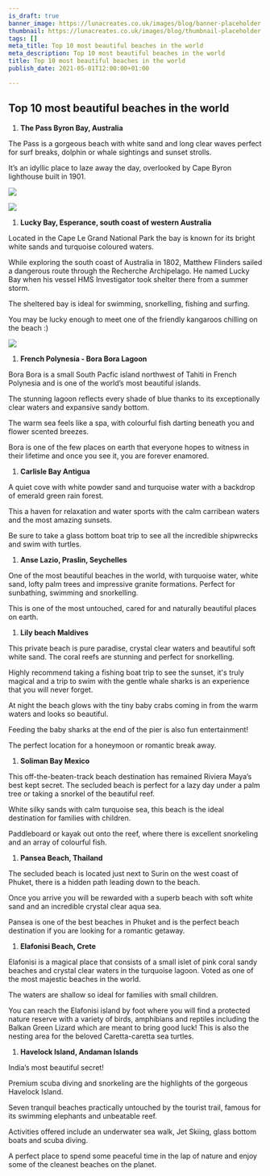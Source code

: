 ```yaml
---
is_draft: true
banner_image: https://lunacreates.co.uk/images/blog/banner-placeholder.jpg
thumbnail: https://lunacreates.co.uk/images/blog/thumbnail-placeholder.jpg
tags: []
meta_title: Top 10 most beautiful beaches in the world
meta_description: Top 10 most beautiful beaches in the world
title: Top 10 most beautiful beaches in the world
publish_date: 2021-05-01T12:00:00+01:00

---
```

## **Top 10 most beautiful beaches in the world**

1. **The Pass Byron Bay, Australia**

The Pass is a gorgeous beach with white sand and long clear waves perfect for surf breaks, dolphin or whale sightings and sunset strolls.

It’s an idyllic place to laze away the day, overlooked by Cape Byron lighthouse built in 1901.

![](https://lunacreates.co.uk/images/blog/fullsizeoutput_75ba.jpeg)

![](https://lunacreates.co.uk/images/blog/fullsizeoutput_75bb.jpeg)

1. **Lucky Bay, Esperance, south coast of western Australia**

Located in the Cape Le Grand National Park the bay is known for its bright white sands and turquoise coloured waters.

While exploring the south coast of Australia in 1802, Matthew Flinders sailed a dangerous route through the Recherche Archipelago. He named Lucky Bay when his vessel HMS Investigator took shelter there from a summer storm.

The sheltered bay is ideal for swimming, snorkelling, fishing and surfing.

You may be lucky enough to meet one of the friendly kangaroos chilling on the beach :)

![](https://lunacreates.co.uk/images/blog/screen-shot-2021-04-30-at-14-57-09.png)

1. **French Polynesia - Bora Bora Lagoon**

Bora Bora is a small South Pacfic island northwest of Tahiti in French Polynesia and is one of the world’s most beautiful islands.

The stunning lagoon reflects every shade of blue thanks to its exceptionally clear waters and expansive sandy bottom.

The warm sea feels like a spa, with colourful fish darting beneath you and flower scented breezes.

Bora is one of the few places on earth that everyone hopes to witness in their lifetime and once you see it, you are forever enamored.

1. **Carlisle Bay Antigua**

A quiet cove with white powder sand and turquoise water with a backdrop of emerald green rain forest.

This a haven for relaxation and water sports with the calm carribean waters and the most amazing sunsets.

Be sure to take a glass bottom boat trip to see all the incredible shipwrecks and swim with turtles.

1. **Anse Lazio, Praslin, Seychelles**

One of the most beautiful beaches in the world, with turquoise water, white sand, lofty palm trees and impressive granite formations. Perfect for sunbathing, swimming and snorkelling.

This is one of the most untouched, cared for and naturally beautiful places on earth.

1. **Lily beach Maldives**

This private beach is pure paradise, crystal clear waters and beautiful soft white sand. The coral reefs are stunning and perfect for snorkelling.

Highly recommend taking a fishing boat trip to see the sunset, it's truly magical and a trip to swim with the gentle whale sharks is an experience that you will never forget.

At night the beach glows with the tiny baby crabs coming in from the warm waters and looks so beautiful.

Feeding the baby sharks at the end of the pier is also fun entertainment!

The perfect location for a honeymoon or romantic break away.

1. **Soliman Bay Mexico**

This off-the-beaten-track beach destination has remained Riviera Maya’s best kept secret. The secluded beach is perfect for a lazy day under a palm tree or taking a snorkel of the beautiful reef.

White silky sands with calm turquoise sea, this beach is the ideal destination for families with children.

Paddleboard or kayak out onto the reef, where there is excellent snorkeling and an array of colourful fish.

1. **Pansea Beach, Thailand**

The secluded beach is located just next to Surin on the west coast of Phuket, there is a hidden path leading down to the beach.

Once you arrive you will be rewarded with a superb beach with soft white sand and an incredible crystal clear aqua sea.

Pansea is one of the best beaches in Phuket and is the perfect beach destination if you are looking for a romantic getaway.

1. **Elafonisi Beach, Crete**

Elafonisi is a magical place that consists of a small islet of pink coral sandy beaches and crystal clear waters in the turquoise lagoon. Voted as one of the most majestic beaches in the world.

The waters are shallow so ideal for families with small children.

You can reach the Elafonisi island by foot where you will find a protected nature reserve with a variety of birds, amphibians and reptiles including the Balkan Green Lizard which are meant to bring good luck! This is also the nesting area for the beloved Caretta-caretta sea turtles.

1. **Havelock Island, Andaman Islands**

India’s most beautiful secret!

Premium scuba diving and snorkeling are the highlights of the gorgeous Havelock Island.

Seven tranquil beaches practically untouched by the tourist trail, famous for its swimming elephants and unbeatable reef.

Activities offered include an underwater sea walk, Jet Skiing, glass bottom boats and scuba diving.

A perfect place to spend some peaceful time in the lap of nature and enjoy some of the cleanest beaches on the planet.